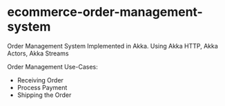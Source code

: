 # ecommerce-order-management-system
Order Management System Implemented in Akka. Using Akka HTTP, Akka Actors, Akka Streams

Order Management Use-Cases:

- Receiving Order
- Process Payment
- Shipping the Order
